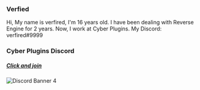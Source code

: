 ### Verfied

Hi, My name is verfired, I'm 16 years old. I have been dealing with Reverse Engine for 2 years. Now, I work at Cyber Plugins.
My Discord: verfired#9999


### Cyber Plugins Discord
##### [Click and join](https://discord.gg/RrhXed6CEV)
![Discord Banner 4](https://discordapp.com/api/guilds/785185212770287616/widget.png?style=banner4)
